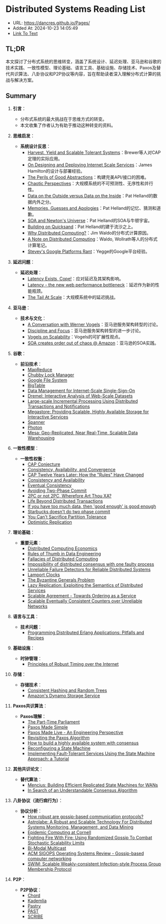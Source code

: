# Distributed Systems Reading List
- URL: https://dancres.github.io/Pages/
- Added At: 2024-10-23 14:05:49
- [Link To Text](2024-10-23-distributed-systems-reading-list_raw.md)

## TL;DR
本文探讨了分布式系统的思维转变，涵盖了系统设计、延迟处理、亚马逊和谷歌的技术实践、一致性模型、理论基础、语言工具、基础设施、存储技术、Paxos及替代共识算法、八卦协议和P2P协议等内容，旨在帮助读者深入理解分布式计算的挑战与解决方案。

## Summary
1. **引言**：
   - 分布式系统的最大挑战在于思维方式的转变。
   - 本文收集了作者认为有助于推动这种转变的资料。

2. **思维启发**：
   - **系统设计反思**：
     - [Harvest, Yield and Scalable Tolerant Systems](https://citeseerx.ist.psu.edu/viewdoc/summary?doi=10.1.1.33.411)：Brewer等人对CAP定理的实际应用。
     - [On Designing and Deploying Internet Scale Services](https://mvdirona.com/jrh/talksAndPapers/JamesRH_Lisa.pdf)：James Hamilton的设计与部署经验。
     - [The Perils of Good Abstractions](https://web.archive.org/web/20181006111158/http://www.addsimplicity.com/adding_simplicity_an_engi/2006/12/the_perils_of_g.html)：构建完美API/接口的困难。
     - [Chaotic Perspectives](https://web.archive.org/web/20180821164750/http://www.addsimplicity.com/adding_simplicity_an_engi/2007/05/chaotic_perspec.html)：大规模系统的不可预测性、无序性和并行性。
     - [Data on the Outside versus Data on the Inside](http://cidrdb.org/cidr2005/papers/P12.pdf)：Pat Helland的数据内外之分。
     - [Memories, Guesses and Apologies](https://channel9.msdn.com/Shows/ARCast.TV/ARCastTV-Pat-Helland-on-Memories-Guesses-and-Apologies)：Pat Helland的记忆、猜测和道歉。
     - [SOA and Newton's Universe](https://web.archive.org/web/20190719121913/https://blogs.msdn.microsoft.com/pathelland/2007/05/20/soa-and-newtons-universe/)：Pat Helland的SOA与牛顿宇宙。
     - [Building on Quicksand](https://arxiv.org/abs/0909.1788)：Pat Helland的建于流沙之上。
     - [Why Distributed Computing?](https://www.artima.com/weblogs/viewpost.jsp?thread=4247)：Jim Waldo的分布式计算原因。
     - [A Note on Distributed Computing](https://citeseerx.ist.psu.edu/viewdoc/summary?doi=10.1.1.41.7628)：Waldo, Wollrath等人的分布式计算笔记。
     - [Stevey's Google Platforms Rant](https://web.archive.org/web/20190319154842/https://plus.google.com/112678702228711889851/posts/eVeouesvaVX)：Yegge的Google平台经验。

3. **延迟问题**：
   - **延迟处理**：
     - [Latency Exists, Cope!](https://web.archive.org/web/20181004043647/http://www.addsimplicity.com/adding_simplicity_an_engi/2007/02/latency_exists_.html)：应对延迟及其架构影响。
     - [Latency - the new web performance bottleneck](https://www.igvita.com/2012/07/19/latency-the-new-web-performance-bottleneck/)：延迟作为新的性能瓶颈。
     - [The Tail At Scale](https://research.google/pubs/pub40801/)：大规模系统中的延迟挑战。

4. **亚马逊**：
   - **技术与文化**：
     - [A Conversation with Werner Vogels](https://queue.acm.org/detail.cfm?id=1142065)：亚马逊服务架构转型的讨论。
     - [Discipline and Focus](https://queue.acm.org/detail.cfm?id=1388773)：亚马逊服务架构转型的进一步讨论。
     - [Vogels on Scalability](https://web.archive.org/web/20130729204944id_/http://itc.conversationsnetwork.org/shows/detail1634.html)：Vogels的可扩展性观点。
     - [SOA creates order out of chaos @ Amazon](http://searchwebservices.techtarget.com/originalContent/0,289142,sid26_gci1195702,00.html)：亚马逊的SOA实践。

5. **谷歌**：
   - **前沿技术**：
     - [MapReduce](https://research.google/pubs/pub62/)
     - [Chubby Lock Manager](https://research.google/pubs/pub27897/)
     - [Google File System](https://research.google/pubs/pub51/)
     - [BigTable](https://research.google/pubs/pub27898/)
     - [Data Management for Internet-Scale Single-Sign-On](https://www.usenix.org/legacy/event/worlds06/tech/prelim_papers/perl/perl.pdf)
     - [Dremel: Interactive Analysis of Web-Scale Datasets](https://research.google/pubs/pub36632/)
     - [Large-scale Incremental Processing Using Distributed Transactions and Notifications](https://research.google/pubs/pub36726/)
     - [Megastore: Providing Scalable, Highly Available Storage for Interactive Services](http://cidrdb.org/cidr2011/Papers/CIDR11_Paper32.pdf)
     - [Spanner](https://research.google/pubs/pub39966/)
     - [Photon](https://research.google/pubs/pub41318/)
     - [Mesa: Geo-Replicated, Near Real-Time, Scalable Data Warehousing](https://research.google/pubs/pub42851/)

6. **一致性模型**：
   - **一致性权衡**：
     - [CAP Conjecture](https://web.archive.org/web/20190629112250/https://www.glassbeam.com/sites/all/themes/glassbeam/images/blog/10.1.1.67.6951.pdf)
     - [Consistency, Availability, and Convergence](https://www.cs.utexas.edu/users/dahlin/papers/cac-tr.pdf)
     - [CAP Twelve Years Later: How the "Rules" Have Changed](https://www.infoq.com/articles/cap-twelve-years-later-how-the-rules-have-changed)
     - [Consistency and Availability](https://www.infoq.com/news/2008/01/consistency-vs-availability)
     - [Eventual Consistency](https://www.allthingsdistributed.com/2007/12/eventually_consistent.html)
     - [Avoiding Two-Phase Commit](https://web.archive.org/web/20180821165044/http://www.addsimplicity.com/adding_simplicity_an_engi/2006/12/avoiding_two_ph.html)
     - [2PC or not 2PC, Wherefore Art Thou XA?](https://web.archive.org/web/20180821164931/http://www.addsimplicity.com/adding_simplicity_an_engi/2006/12/2pc_or_not_2pc_.html)
     - [Life Beyond Distributed Transactions](https://docs.microsoft.com/en-us/archive/blogs/pathelland/link-to-quotlife-beyond-distributed-transactions-an-apostates-opinion)
     - [If you have too much data, then 'good enough' is good enough](https://queue.acm.org/detail.cfm?id=1988603)
     - [Starbucks doesn't do two phase commit](https://www.enterpriseintegrationpatterns.com/docs/IEEE_Software_Design_2PC.pdf)
     - [You Can't Sacrifice Partition Tolerance](https://codahale.com/you-cant-sacrifice-partition-tolerance/)
     - [Optimistic Replication](https://www.hpl.hp.com/techreports/2002/HPL-2002-33.pdf)

7. **理论基础**：
   - **重要元素**：
     - [Distributed Computing Economics](https://arxiv.org/pdf/cs/0403019.pdf)
     - [Rules of Thumb in Data Engineering](https://www.microsoft.com/en-us/research/publication/rules-of-thumb-in-data-engineering/)
     - [Fallacies of Distributed Computing](https://en.wikipedia.org/wiki/Fallacies_of_distributed_computing)
     - [Impossibility of distributed consensus with one faulty process](https://doi.acm.org/10.1145/3149.214121)
     - [Unreliable Failure Detectors for Reliable Distributed Systems](https://www.cs.utexas.edu/~lorenzo/corsi/cs380d/papers/p225-chandra.pdf)
     - [Lamport Clocks](https://lamport.azurewebsites.net/pubs/time-clocks.pdf)
     - [The Byzantine Generals Problem](https://lamport.azurewebsites.net/pubs/byz.pdf)
     - [Lazy Replication: Exploiting the Semantics of Distributed Services](https://citeseerx.ist.psu.edu/viewdoc/summary?doi=10.1.1.17.469)
     - [Scalable Agreement - Towards Ordering as a Service](https://www.usenix.org/legacy/event/hotdep10/tech/full_papers/Kapritsos.pdf)
     - [Scalable Eventually Consistent Counters over Unreliable Networks](https://arxiv.org/pdf/1307.3207v1.pdf)

8. **语言与工具**：
   - **技术问题**：
     - [Programming Distributed Erlang Applications: Pitfalls and Recipes](https://citeseerx.ist.psu.edu/viewdoc/download?doi=10.1.1.137.9417&rep=rep1&type=pdf)

9. **基础设施**：
   - **时钟管理**：
     - [Principles of Robust Timing over the Internet](https://queue.acm.org/detail.cfm?id=1773943)

10. **存储**：
    - **存储技术**：
      - [Consistent Hashing and Random Trees](https://www.akamai.com/us/en/multimedia/documents/technical-publication/consistent-hashing-and-random-trees-distributed-caching-protocols-for-relieving-hot-spots-on-the-world-wide-web-technical-publication.pdf)
      - [Amazon's Dynamo Storage Service](https://www.allthingsdistributed.com/2007/10/amazons_dynamo.html)

11. **Paxos共识算法**：
    - **Paxos理解**：
      - [The Part-Time Parliament](https://lamport.azurewebsites.net/pubs/lamport-paxos.pdf)
      - [Paxos Made Simple](https://lamport.azurewebsites.net/pubs/paxos-simple.pdf)
      - [Paxos Made Live - An Engineering Perspective](https://static.googleusercontent.com/media/research.google.com/en/us/archive/paxos_made_live.pdf)
      - [Revisiting the Paxos Algorithm](https://groups.csail.mit.edu/tds/paxos.html)
      - [How to build a highly available system with consensus](http://bwl-website.s3-website.us-east-2.amazonaws.com/58-Consensus/Acrobat.pdf)
      - [Reconfiguring a State Machine](https://www.microsoft.com/en-us/research/publication/reconfiguring-a-state-machine/)
      - [Implementing Fault-Tolerant Services Using the State Machine Approach: a Tutorial](https://citeseer.ist.psu.edu/viewdoc/summary?doi=10.1.1.20.4762)

12. **其他共识论文**：
    - **替代算法**：
      - [Mencius: Building Efficient Replicated State Machines for WANs](https://www.usenix.org/legacy/event/osdi08/tech/full_papers/mao/mao_html/)
      - [In Search of an Understandable Consensus Algorithm](https://raft.github.io/raft.pdf)

13. **八卦协议（流行病行为）**：
    - **协议分析**：
      - [How robust are gossip-based communication protocols?](https://infoscience.epfl.ch/record/109302?ln=en)
      - [Astrolabe: A Robust and Scalable Technology For Distributed Systems Monitoring, Management, and Data Mining](https://www.cs.cornell.edu/home/rvr/papers/astrolabe.pdf)
      - [Epidemic Computing at Cornell](https://www.allthingsdistributed.com/historical/archives/000456.html)
      - [Fighting Fire With Fire: Using Randomized Gossip To Combat Stochastic Scalability Limits](https://citeseerx.ist.psu.edu/viewdoc/summary?doi=10.1.1.5.4000%22)
      - [Bi-Modal Multicast](https://citeseerx.ist.psu.edu/viewdoc/summary?doi=10.1.1.17.7959)
      - [ACM SIGOPS Operating Systems Review - Gossip-based computer networking](https://dl.acm.org/toc/sigops/2007/41/5)
      - [SWIM: Scalable Weakly-consistent Infection-style Process Group Membership Protocol](https://citeseerx.ist.psu.edu/viewdoc/summary?doi=10.1.1.18.9737)

14. **P2P**：
    - **P2P协议**：
      - [Chord](https://pdos.csail.mit.edu/papers/ton:chord/paper-ton.pdf)
      - [Kademlia](https://pdos.csail.mit.edu/~petar/papers/maymounkov-kademlia-lncs.pdf)
      - [Pastry](https://rowstron.azurewebsites.net/PAST/pastry.pdf)
      - [PAST](http://research.microsoft.com/en-us/um/people/antr/PAST/hotos.pdf)
      - [SCRIBE](https://rowstron.azurewebsites.net/PAST/jsac.pdf)
